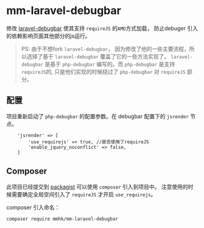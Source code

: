 # mm-laravel-debugbar

修改 [laravel-debugbar](https://github.com/barryvdh/laravel-debugbar) 使其支持 `requireJS` 的`AMD`方式加载，
防止debuger 引入的依赖影响页面其他部分的js运行。

> PS:
> 由于不想fork `laravel-debugbar`， 因为修改了他的一些主要流程，所以选择了基于 `laravel-debugbar` 覆盖了它的一些方法实现了。
> `laravel-debugbar` 是基于 `php-debugbar` 编写的。而 `php-debugbar` 是支持`requireJS`的,
> 只是他们实现的时候绕过了 `php-debugbar` 对 `requireJS` 部分。


## 配置

项目重新启动了 `php-debugbar` 的配置参数。在 debugbar 配置下的 `jsrender` 节点。

```
    'jsrender' => [
        'use_requirejs' => true, //是否使用了requireJS
        'enable_jquery_noconflict' => false, 
    ]
```

## Composer

此项目已经提交到 [packagist](https://packagist.org/packages/mmhk/mm-laravel-debugbar) 可以使用 `composer` 引入到项目中。
注意使用的时候需要确定全局空间引入了 `requireJS` 才开启 `use_requirejs`。

composer 引入命名：
```
composer require mmhk/mm-laravel-debugbar
```
